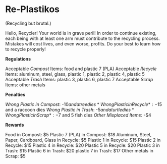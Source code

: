 # Re-Plastikos
(Recycling but brutal.)

Hello, Recycler! Your world is in grave peril! In order to continue existing, each being with at least one arm must contribute to the recycling process. Mistakes will cost lives, and even worse, profits. Do your best to learn how to recycle properly!

**Regulations**

Acceptable *Compost* Items: food and plastic 7 (PLA)
Acceptable *Recycle* Items: aluminum, steel, glass, plastic 1, plastic 2, plastic 4, plastic 5
Acceptable *Trash* Items: plastic 3, plastic 6, plastic 7
Acceptable *Scrap* Items: other metals

**Penalties**

*Wrong Plastic in Compost*: -$10 and a tree dies
*Wrong Plastic in Recycle*: -$15 and a raccoon dies
*Wrong Plastic in Trash*: -$5 and a turtle dies
*Wrong Plastic in Scrap*: -$7 and 5 fish dies
*Other Misplaced Items*: -$4

**Rewards**

Food in Compost: $5
Plastic 7 (PLA) in Compost: $18
Aluminum, Steel, Paper, Cardboard, Glass in Recycle: $5
Plastic 1 in Recycle: $15
Plastic 2 in Recycle: $15
Plastic 4 in Recycle: $20
Plastic 5 in Recycle: $20
Plastic 3 in Trash: $15
Plastic 6 in Trash: $20
plastic 7 in Trash: $17
Other metals in Scrap: $5
